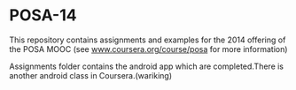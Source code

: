 POSA-14
=======


This repository contains assignments and examples for the 2014 offering of the POSA MOOC (see www.coursera.org/course/posa for more information)

Assignments folder contains the android app which are completed.There is another android class in Coursera.(wariking)



